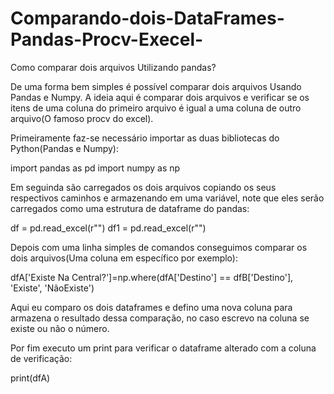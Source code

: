 # Comparando-dois-DataFrames-Pandas-Procv-Execel-
Como comparar dois arquivos Utilizando pandas?

De uma forma bem simples é possível comparar dois arquivos Usando Pandas e Numpy. A ideia aqui é comparar dois arquivos e verificar se os itens de uma coluna do primeiro arquivo é igual a uma coluna de outro arquivo(O famoso procv do excel).

Primeiramente faz-se necessário importar as duas bibliotecas do Python(Pandas e Numpy):

import pandas as pd
import numpy as np

Em seguinda são carregados os dois arquivos copiando os seus respectivos caminhos e armazenando em uma variável, note que eles serão carregados como uma estrutura de dataframe do pandas:

df = pd.read_excel(r"<Local do Arquivo A>")
df1 = pd.read_excel(r"<Local do Arquivo B>")

Depois com uma linha simples de comandos conseguimos comparar os dois arquivos(Uma coluna em específico por exemplo):

dfA['Existe Na Central?']=np.where(dfA['Destino'] == dfB['Destino'], 'Existe', 'NãoExiste')

Aqui eu comparo os dois dataframes e defino uma nova coluna para armazena o resultado dessa comparação, no caso escrevo na coluna se existe ou não o número.

Por fim executo um print para verificar o dataframe alterado com a coluna de verificação:

print(dfA)
